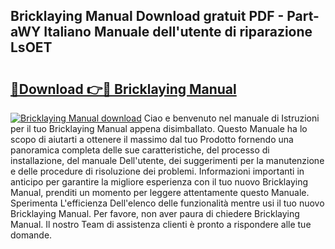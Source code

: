## Bricklaying Manual Download gratuit PDF - Part-aWY Italiano Manuale dell'utente di riparazione LsOET

# <h2><a href="http://dfh4nh9.blite.top/?on=Bricklaying+Manual">🔗Download 👉🔴 Bricklaying Manual</a></h2>

[![Bricklaying Manual download](https://i.imgur.com/lujVjoI.png)](http://dfh4nh9.blite.top/?on=Bricklaying+Manual)
Ciao e benvenuto nel manuale di Istruzioni per il tuo Bricklaying Manual appena disimballato. Questo Manuale ha lo scopo di aiutarti a ottenere il massimo dal tuo Prodotto fornendo una panoramica completa delle sue caratteristiche, del processo di installazione, del manuale Dell'utente, dei suggerimenti per la manutenzione e delle procedure di risoluzione dei problemi. Informazioni importanti in anticipo per garantire la migliore esperienza con il tuo nuovo Bricklaying Manual, prenditi un momento per leggere attentamente questo Manuale. Sperimenta L'efficienza Dell'elenco delle funzionalità mentre usi il tuo nuovo Bricklaying Manual. Per favore, non aver paura di chiedere Bricklaying Manual. Il nostro Team di assistenza clienti è pronto a rispondere alle tue domande.
